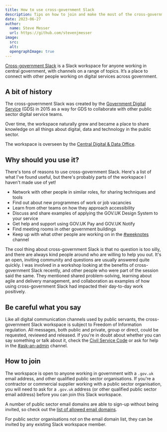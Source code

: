 ```yaml
---
title: How to use cross-government Slack
description: Tips on how to join and make the most of the cross-government Slack workspace.
date: 2023-06-27
author:
  name: Steve Messer
  url: https://github.com/stevenjmesser
image:
  src: 
  alt: 
  opengraphImage: true
---
```


[Cross-government Slack](https://ukgovernmentdigital.slack.com/) is a Slack workspace for anyone working in central government, with channels on a range of topics. It’s a place to connect with other people working on digital services across government.

## A bit of history

The cross-government Slack was created by the [Government Digital Service](https://www.gov.uk/government/organisations/government-digital-service) (GDS) in 2015 as a way for GDS to collaborate with other public sector digital service teams.

Over time, the workspace naturally grew and became a place to share knowledge on all things about digital, data and technology in the public sector.

The workspace is overseen by the [Central Digital & Data Office](https://www.gov.uk/government/organisations/central-digital-and-data-office).

## Why should you use it?

There's tons of reasons to use cross-government Slack. Here's a list of what I've found useful, but there's probably parts of the workspace I haven't made use of yet!

- Network with other people in similar roles, for sharing techniques and tools
- Find out about new programmes of work or job vacancies
- Learn from other teams on how they approach accessibility
- Discuss and share examples of applying the GOV.UK Design System to your service
- Get help and support using GOV.UK Pay and GOV.UK Notify
- Find meeting rooms in other government buildings
- Keep up with what other people are working on in the [#weeknotes](https://ukgovernmentdigital.slack.com/archives/CE2K1LU3Y) channel

The cool thing about cross-government Slack is that no question is too silly, and there are always kind people around who are willing to help you out. It's an open, inviting community and questions are usually answered quite quickly. I was involved in a workshop looking at the benefits of cross-government Slack recently, and other people who were part of the session said the same. They mentioned shared problem-solving, learning about agile and delivery management, and collaboration as examples of how using cross-government Slack had impacted their day-to-day work positively.

## Be careful what you say

Like all digital communication channels used by public servants, the cross-government Slack workspace is subject to Freedom of Information regulation. All messages, both public and private, group or direct, could be requested, reviewed and released. If you're in doubt about whether you can say something or talk about it, check the [Civil Service Code](https://www.gov.uk/government/publications/civil-service-code/the-civil-service-code) or ask for help in the [#ask-an-admin](https://ukgovernmentdigital.slack.com/archives/C039WM501EK) channel.

## How to join

The workspace is open to anyone working in government with a `.gov.uk` email address, and other qualified public sector organisations. If you're a contractor or commercial supplier working with a public sector organisation, you will need to ask for a `.gov.uk` address (or other qualified public sector email address) before you can join this Slack workspace.

A number of public sector email domains are able to sign-up without being invited, so check out the [list of allowed email domains](https://ukgovernmentdigital.slack.com/signup#/domain-signup).

For public sector organisations not on the email domain list, they can be invited by any existing Slack workspace member.
